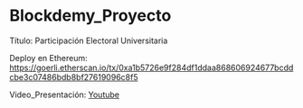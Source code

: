# Blockdemy_Proyecto

Título: Participación Electoral Universitaria

Deploy en Ethereum:
https://goerli.etherscan.io/tx/0xa1b5726e9f284df1ddaa868606924677bcddcbe3c07486bdb8bf27619096c8f5

Video_Presentación: 
[Youtube](https://bit.ly/3w7tjt4)
